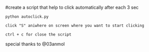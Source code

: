 #create a script that help to click automatically after each 3 sec 

```
python autoclick.py
```

```
click "S" aniwhere on screen where you want to start clicking 
```

```
ctrl + c for close the script
```

special thanks to @03anmol